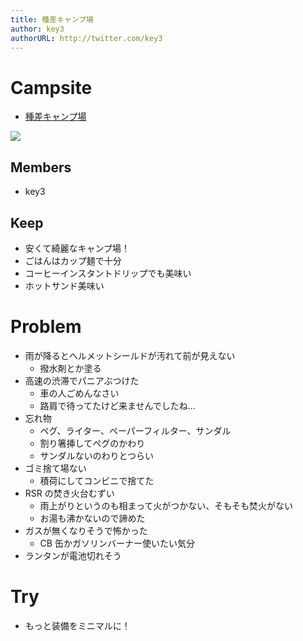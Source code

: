 ```yaml
---
title: 種差キャンプ場
author: key3
authorURL: http://twitter.com/key3
---
```


# Campsite

* [種差キャンプ場](https://www.jalan.net/kankou/spt_02203ca3430054838/)

<span alt="種差キャンプ場" itemtype="http://schema.org/Photograph" itemscope="itemscope"><img class="magnifiable" src="https://lh3.googleusercontent.com/-jtAQq7NJJFo/WvHVNdh5G1I/AAAAAAABCs0/DEjBzoskkhsBwoRAr8diLtn0R3RFXpVqQCE0YBhgL/s1024/IMG_1912.HEIC" itemprop="image"></span>

## Members

* key3

## Keep

* 安くて綺麗なキャンプ場！
* ごはんはカップ麺で十分
* コーヒーインスタントドリップでも美味い
* ホットサンド美味い

# Problem

* 雨が降るとヘルメットシールドが汚れて前が見えない
  * 撥水剤とか塗る
* 高速の渋滞でパニアぶつけた
  * 車の人ごめんなさい
  * 路肩で待ってたけど来ませんでしたね…
* 忘れ物
  * ペグ、ライター、ペーパーフィルター、サンダル
  * 割り箸挿してペグのかわり
  * サンダルないのわりとつらい
* ゴミ捨て場ない
  * 積荷にしてコンビニで捨てた
* RSR の焚き火台むずい
  * 雨上がりというのも相まって火がつかない、そもそも焚火がない
  * お湯も沸かないので諦めた
* ガスが無くなりそうで怖かった
  * CB 缶かガソリンバーナー使いたい気分
* ランタンが電池切れそう

# Try

* もっと装備をミニマルに！
